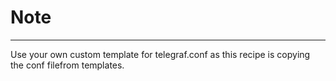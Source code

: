 # Note
---
Use your own custom template for telegraf.conf as this recipe is copying the conf filefrom templates.
